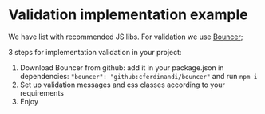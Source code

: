 # Validation implementation example

We have list with recommended JS libs. For validation we use [Bouncer](https://github.com/cferdinandi/bouncer);

3 steps for implementation validation in your project:

1. Download Bouncer from github: add it in your package.json in dependencies: `"bouncer": "github:cferdinandi/bouncer"` and run `npm i`
2. Set up validation messages and css classes according to your requirements
3. Enjoy